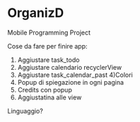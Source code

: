 # OrganizD
Mobile Programming Project


Cose da fare per finire app:
1) Aggiustare task_todo
2) Aggiustare calendario recyclerView
3) Aggiustare task_calendar_past
4)Colori
5) Popup di spiegazione in ogni pagina
6) Credits con popup
7) Aggiustatina alle view

Linguaggio?
